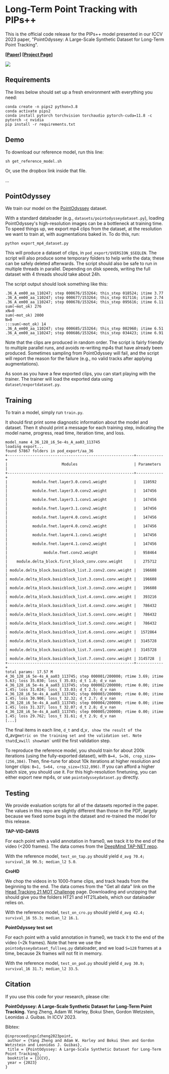 # Long-Term Point Tracking with PIPs++

This is the official code release for the PIPs++ model presented in our ICCV 2023 paper, "PointOdyssey: A Large-Scale Synthetic Dataset for Long-Term Point Tracking".

**[[Paper](https://arxiv.org/abs/2307.15055)] [[Project Page](https://pointodyssey.com/)]**

<img src='https://pointodyssey.com/assets/point_tracks.jpg'>

## Requirements

The lines below should set up a fresh environment with everything you need: 

```
conda create -n pips2 python=3.8
conda activate pips2
conda install pytorch torchvision torchaudio pytorch-cuda=11.8 -c pytorch -c nvidia
pip install -r requirements.txt
```

## Demo

To download our reference model, run this line:

```
sh get_reference_model.sh
```

Or, use the dropbox link inside that file. 

...


## PointOdyssey 

We train our model on the [PointOdyssey](https://huggingface.co/datasets/aharley/pointodyssey) dataset.

With a standard dataloader (e.g., `datasets/pointodysseydataset.py`), loading PointOdyssey's high-resolution images can be a bottleneck at training time. To speed things up, we export mp4 clips from the dataset, at the resolution we want to train at, with augmentations baked in. To do this, run:

```
python export_mp4_dataset.py
```

This will produce a dataset of clips, in `pod_export/$VERSION_$SEQLEN`. The script will also produce some temporary folders to help write the data; these can be safely deleted afterwards. The script should also be safe to run in multiple threads in parallel. Depending on disk speeds, writing the full dataset with 4 threads should take about 24h.

The script output should look something like this: 
```
.36_A_em00_aa_110247; step 000676/153264; this_step 018524; itime 3.77
.36_A_em00_aa_110247; step 000677/153264; this_step 017116; itime 2.74
.36_A_em00_aa_110247; step 000678/153264; this_step 095616; itime 6.11
sum(~mot_ok) 276
xN=0
sum(~mot_ok) 2000
N=0
:::sum(~mot_ok) 14
.36_A_em00_aa_110247; step 000685/153264; this_step 002960; itime 6.51
.36_A_em00_aa_110247; step 000686/153264; this_step 034423; itime 6.91
```

Note that the clips are produced in random order. The script is fairly friendly to multiple parallel runs, and avoids re-writing mp4s that have already been produced. Sometimes sampling from PointOdyssey will fail, and the script will report the reason for the failure (e.g., no valid tracks after applying augmentations).

As soon as you have a few exported clips, you can start playing with the trainer. The trainer will load the exported data using `dataset/exportdataset.py`.


## Training

To train a model, simply run `train.py`.

It should first print some diagnostic information about the model and dataset. Then it should print a message for each training step, indicating the model name, progress, read time, iteration time, and loss. 

```
model_name 4_36_128_i6_5e-4s_A_aa03_113745
loading export...
found 57867 folders in pod_export/aa_36
+--------------------------------------------------------+------------+
|                        Modules                         | Parameters |
+--------------------------------------------------------+------------+
|           module.fnet.layer3.0.conv1.weight            |   110592   |
|           module.fnet.layer3.0.conv2.weight            |   147456   |
|           module.fnet.layer3.1.conv1.weight            |   147456   |
|           module.fnet.layer3.1.conv2.weight            |   147456   |
|           module.fnet.layer4.0.conv1.weight            |   147456   |
|           module.fnet.layer4.0.conv2.weight            |   147456   |
|           module.fnet.layer4.1.conv1.weight            |   147456   |
|           module.fnet.layer4.1.conv2.weight            |   147456   |
|                module.fnet.conv2.weight                |   958464   |
|    module.delta_block.first_block_conv.conv.weight     |   275712   |
| module.delta_block.basicblock_list.2.conv2.conv.weight |   196608   |
| module.delta_block.basicblock_list.3.conv1.conv.weight |   196608   |
| module.delta_block.basicblock_list.3.conv2.conv.weight |   196608   |
| module.delta_block.basicblock_list.4.conv1.conv.weight |   393216   |
| module.delta_block.basicblock_list.4.conv2.conv.weight |   786432   |
| module.delta_block.basicblock_list.5.conv1.conv.weight |   786432   |
| module.delta_block.basicblock_list.5.conv2.conv.weight |   786432   |
| module.delta_block.basicblock_list.6.conv1.conv.weight |  1572864   |
| module.delta_block.basicblock_list.6.conv2.conv.weight |  3145728   |
| module.delta_block.basicblock_list.7.conv1.conv.weight |  3145728   |
| module.delta_block.basicblock_list.7.conv2.conv.weight | 3145728  |
+--------------------------------------------------------+------------+
total params: 17.57 M
4_36_128_i6_5e-4s_A_aa03_113745; step 000001/200000; rtime 3.69; itime 5.63; loss 35.030; loss_t 35.03; d_t 1.8; d_v nan
4_36_128_i6_5e-4s_A_aa03_113745; step 000002/200000; rtime 0.00; itime 1.45; loss 31.024; loss_t 33.03; d_t 2.5; d_v nan
4_36_128_i6_5e-4s_A_aa03_113745; step 000003/200000; rtime 0.00; itime 1.45; loss 30.908; loss_t 32.32; d_t 2.7; d_v nan
4_36_128_i6_5e-4s_A_aa03_113745; step 000004/200000; rtime 0.00; itime 1.45; loss 31.327; loss_t 32.07; d_t 2.8; d_v nan
4_36_128_i6_5e-4s_A_aa03_113745; step 000005/200000; rtime 0.00; itime 1.45; loss 29.762; loss_t 31.61; d_t 2.9; d_v nan
[...]
 ```

The final items in each line, `d_t` and d_v`, show the result of the `d_avg` metric on the training set and the validation set. Note that `d_v` will show `nan` until the first validation step.

To reproduce the reference model, you should train for about 200k iterations (using the fully-exported dataset), with `B=4, S=36, crop_size=(256,384)`. Then, fine-tune for about 10k iterations at higher resolution and longer clips: `B=1, S=64, crop_size=(512,896)`. If you can afford a higher batch size, you should use it. For this high-resolution finetuning, you can either export new mp4s, or use `pointodysseydataset.py` directly. 


## Testing

We provide evaluation scripts for all of the datasets reported in the paper. The values in this repo are slightly different than those in the PDF, largely because we fixed some bugs in the dataset and re-trained the model for this release.

**TAP-VID-DAVIS**

For each point with a valid annotation in frame0, we track it to the end of the video (<200 frames). The data comes from the [DeepMind TAP-NET repo](https://github.com/google-deepmind/tapnet#tap-vid-benchmark). 

With the reference model, `test_on_tap.py` should yield `d_avg 70.4; survival_16 90.5; median_l2 5.0`.

**CroHD**

We chop the videos in to 1000-frame clips, and track heads from the beginning to the end. The data comes from the "Get all data" link on the [Head Tracking 21 MOT Challenge](https://motchallenge.net/data/Head_Tracking_21/) page. Downloading and unzipping that should give you the folders HT21 and HT21Labels, which our dataloader relies on.

With the reference model, `test_on_cro.py` should yield `d_avg 42.4; survival_16 55.3; median_l2 16.1`. 

**PointOdyssey test set**

For each point with a valid annotation in frame0, we track it to the end of the video (~2k frames). Note that here we use the `pointodysseydataset_fullseq.py` dataloader, and we load `S=128` frames at a time, because 2k frames will not fit in memory. 

With the reference model, `test_on_pod.py` should yield `d_avg 30.9; survival_16 31.7; median_l2 33.5`.



## Citation

If you use this code for your research, please cite:

**PointOdyssey: A Large-Scale Synthetic Dataset for Long-Term Point Tracking.** Yang Zheng, Adam W. Harley, Bokui Shen, Gordon Wetzstein, Leonidas J. Guibas. In ICCV 2023.

Bibtex:
```
@inproceedings{zheng2023point,
 author = {Yang Zheng and Adam W. Harley and Bokui Shen and Gordon Wetzstein and Leonidas J. Guibas},
 title = {PointOdyssey: A Large-Scale Synthetic Dataset for Long-Term Point Tracking},
 booktitle = {ICCV},
 year = {2023}
}
```

